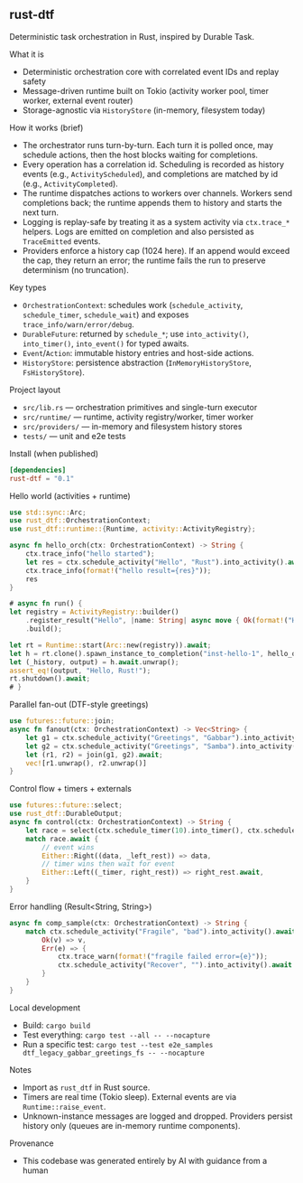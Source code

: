 ## rust-dtf

Deterministic task orchestration in Rust, inspired by Durable Task.

What it is
- Deterministic orchestration core with correlated event IDs and replay safety
- Message-driven runtime built on Tokio (activity worker pool, timer worker, external event router)
- Storage-agnostic via `HistoryStore` (in-memory, filesystem today)

How it works (brief)
- The orchestrator runs turn-by-turn. Each turn it is polled once, may schedule actions, then the host blocks waiting for completions.
- Every operation has a correlation id. Scheduling is recorded as history events (e.g., `ActivityScheduled`), and completions are matched by id (e.g., `ActivityCompleted`).
- The runtime dispatches actions to workers over channels. Workers send completions back; the runtime appends them to history and starts the next turn.
- Logging is replay-safe by treating it as a system activity via `ctx.trace_*` helpers. Logs are emitted on completion and also persisted as `TraceEmitted` events.
- Providers enforce a history cap (1024 here). If an append would exceed the cap, they return an error; the runtime fails the run to preserve determinism (no truncation).

Key types
- `OrchestrationContext`: schedules work (`schedule_activity`, `schedule_timer`, `schedule_wait`) and exposes `trace_info/warn/error/debug`.
- `DurableFuture`: returned by `schedule_*`; use `into_activity()`, `into_timer()`, `into_event()` for typed awaits.
- `Event`/`Action`: immutable history entries and host-side actions.
- `HistoryStore`: persistence abstraction (`InMemoryHistoryStore`, `FsHistoryStore`).

Project layout
- `src/lib.rs` — orchestration primitives and single-turn executor
- `src/runtime/` — runtime, activity registry/worker, timer worker
- `src/providers/` — in-memory and filesystem history stores
- `tests/` — unit and e2e tests

Install (when published)
```toml
[dependencies]
rust-dtf = "0.1"
```

Hello world (activities + runtime)
```rust
use std::sync::Arc;
use rust_dtf::OrchestrationContext;
use rust_dtf::runtime::{Runtime, activity::ActivityRegistry};

async fn hello_orch(ctx: OrchestrationContext) -> String {
    ctx.trace_info("hello started");
    let res = ctx.schedule_activity("Hello", "Rust").into_activity().await.unwrap();
    ctx.trace_info(format!("hello result={res}"));
    res
}

# async fn run() {
let registry = ActivityRegistry::builder()
    .register_result("Hello", |name: String| async move { Ok(format!("Hello, {name}!")) })
    .build();

let rt = Runtime::start(Arc::new(registry)).await;
let h = rt.clone().spawn_instance_to_completion("inst-hello-1", hello_orch).await;
let (_history, output) = h.await.unwrap();
assert_eq!(output, "Hello, Rust!");
rt.shutdown().await;
# }
```

Parallel fan-out (DTF-style greetings)
```rust
use futures::future::join;
async fn fanout(ctx: OrchestrationContext) -> Vec<String> {
    let g1 = ctx.schedule_activity("Greetings", "Gabbar").into_activity();
    let g2 = ctx.schedule_activity("Greetings", "Samba").into_activity();
    let (r1, r2) = join(g1, g2).await;
    vec![r1.unwrap(), r2.unwrap()]
}
```

Control flow + timers + externals
```rust
use futures::future::select;
use rust_dtf::DurableOutput;
async fn control(ctx: OrchestrationContext) -> String {
    let race = select(ctx.schedule_timer(10).into_timer(), ctx.schedule_wait("Evt").into_event());
    match race.await {
        // event wins
        Either::Right((data, _left_rest)) => data,
        // timer wins then wait for event
        Either::Left((_timer, right_rest)) => right_rest.await,
    }
}
```

Error handling (Result<String, String>)
```rust
async fn comp_sample(ctx: OrchestrationContext) -> String {
    match ctx.schedule_activity("Fragile", "bad").into_activity().await {
        Ok(v) => v,
        Err(e) => {
            ctx.trace_warn(format!("fragile failed error={e}"));
            ctx.schedule_activity("Recover", "").into_activity().await.unwrap()
        }
    }
}
```

Local development
- Build: `cargo build`
- Test everything: `cargo test --all -- --nocapture`
- Run a specific test: `cargo test --test e2e_samples dtf_legacy_gabbar_greetings_fs -- --nocapture`

Notes
- Import as `rust_dtf` in Rust source.
- Timers are real time (Tokio sleep). External events are via `Runtime::raise_event`.
- Unknown-instance messages are logged and dropped. Providers persist history only (queues are in-memory runtime components).

Provenance
- This codebase was generated entirely by AI with guidance from a human
